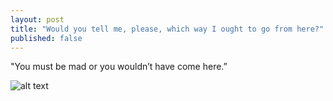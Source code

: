 ```yaml
---
layout: post
title: "Would you tell me, please, which way I ought to go from here?"
published: false
---
```


"You must be mad or you wouldn’t have come here.” 

![alt text](https://s3.amazonaws.com/uploads.hipchat.com/126811/1228666/gMcyZhkQyiEcGM4/IMG_20141204_153420.jpg )

